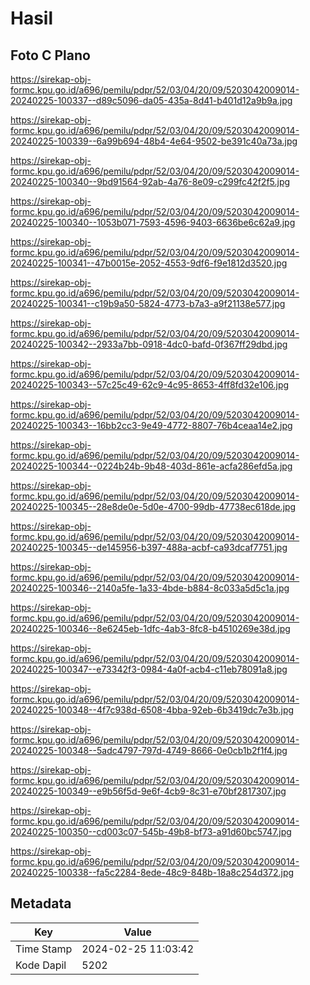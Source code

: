 # Hasil

## Foto C Plano

https://sirekap-obj-formc.kpu.go.id/a696/pemilu/pdpr/52/03/04/20/09/5203042009014-20240225-100337--d89c5096-da05-435a-8d41-b401d12a9b9a.jpg

https://sirekap-obj-formc.kpu.go.id/a696/pemilu/pdpr/52/03/04/20/09/5203042009014-20240225-100339--6a99b694-48b4-4e64-9502-be391c40a73a.jpg

https://sirekap-obj-formc.kpu.go.id/a696/pemilu/pdpr/52/03/04/20/09/5203042009014-20240225-100340--9bd91564-92ab-4a76-8e09-c299fc42f2f5.jpg

https://sirekap-obj-formc.kpu.go.id/a696/pemilu/pdpr/52/03/04/20/09/5203042009014-20240225-100340--1053b071-7593-4596-9403-6636be6c62a9.jpg

https://sirekap-obj-formc.kpu.go.id/a696/pemilu/pdpr/52/03/04/20/09/5203042009014-20240225-100341--47b0015e-2052-4553-9df6-f9e1812d3520.jpg

https://sirekap-obj-formc.kpu.go.id/a696/pemilu/pdpr/52/03/04/20/09/5203042009014-20240225-100341--c19b9a50-5824-4773-b7a3-a9f21138e577.jpg

https://sirekap-obj-formc.kpu.go.id/a696/pemilu/pdpr/52/03/04/20/09/5203042009014-20240225-100342--2933a7bb-0918-4dc0-bafd-0f367ff29dbd.jpg

https://sirekap-obj-formc.kpu.go.id/a696/pemilu/pdpr/52/03/04/20/09/5203042009014-20240225-100343--57c25c49-62c9-4c95-8653-4ff8fd32e106.jpg

https://sirekap-obj-formc.kpu.go.id/a696/pemilu/pdpr/52/03/04/20/09/5203042009014-20240225-100343--16bb2cc3-9e49-4772-8807-76b4ceaa14e2.jpg

https://sirekap-obj-formc.kpu.go.id/a696/pemilu/pdpr/52/03/04/20/09/5203042009014-20240225-100344--0224b24b-9b48-403d-861e-acfa286efd5a.jpg

https://sirekap-obj-formc.kpu.go.id/a696/pemilu/pdpr/52/03/04/20/09/5203042009014-20240225-100345--28e8de0e-5d0e-4700-99db-47738ec618de.jpg

https://sirekap-obj-formc.kpu.go.id/a696/pemilu/pdpr/52/03/04/20/09/5203042009014-20240225-100345--de145956-b397-488a-acbf-ca93dcaf7751.jpg

https://sirekap-obj-formc.kpu.go.id/a696/pemilu/pdpr/52/03/04/20/09/5203042009014-20240225-100346--2140a5fe-1a33-4bde-b884-8c033a5d5c1a.jpg

https://sirekap-obj-formc.kpu.go.id/a696/pemilu/pdpr/52/03/04/20/09/5203042009014-20240225-100346--8e6245eb-1dfc-4ab3-8fc8-b4510269e38d.jpg

https://sirekap-obj-formc.kpu.go.id/a696/pemilu/pdpr/52/03/04/20/09/5203042009014-20240225-100347--e73342f3-0984-4a0f-acb4-c11eb78091a8.jpg

https://sirekap-obj-formc.kpu.go.id/a696/pemilu/pdpr/52/03/04/20/09/5203042009014-20240225-100348--4f7c938d-6508-4bba-92eb-6b3419dc7e3b.jpg

https://sirekap-obj-formc.kpu.go.id/a696/pemilu/pdpr/52/03/04/20/09/5203042009014-20240225-100348--5adc4797-797d-4749-8666-0e0cb1b2f1f4.jpg

https://sirekap-obj-formc.kpu.go.id/a696/pemilu/pdpr/52/03/04/20/09/5203042009014-20240225-100349--e9b56f5d-9e6f-4cb9-8c31-e70bf2817307.jpg

https://sirekap-obj-formc.kpu.go.id/a696/pemilu/pdpr/52/03/04/20/09/5203042009014-20240225-100350--cd003c07-545b-49b8-bf73-a91d60bc5747.jpg

https://sirekap-obj-formc.kpu.go.id/a696/pemilu/pdpr/52/03/04/20/09/5203042009014-20240225-100338--fa5c2284-8ede-48c9-848b-18a8c254d372.jpg


## Metadata

| Key        | Value               |
| ---------- | ------------------- |
| Time Stamp | 2024-02-25 11:03:42 |
| Kode Dapil | 5202                |




